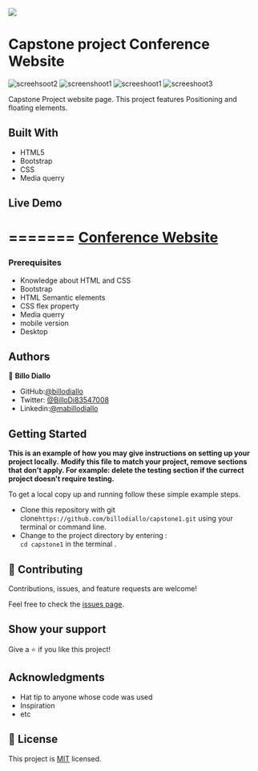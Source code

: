 ![](https://img.shields.io/badge/Microverse-blueviolet)

# Capstone project Conference Website
![screehsoot2](https://user-images.githubusercontent.com/11162987/106930312-74260900-6726-11eb-8e24-6a451b36676e.PNG)
![screenshoot1](https://user-images.githubusercontent.com/11162987/106930320-75573600-6726-11eb-9288-4b1453b59027.PNG)
![screeshoot1](https://user-images.githubusercontent.com/11162987/106930321-75efcc80-6726-11eb-89c8-957f12e088a4.PNG)
![screeshoot3](https://user-images.githubusercontent.com/11162987/106930322-75efcc80-6726-11eb-96eb-c53aad3a5179.PNG)



Capstone Project website page. This project features Positioning and floating elements.

## Built With

- HTML5
- Bootstrap
- CSS
- Media querry


## Live Demo
=======
[Conference Website](billodiallo.github.io/capstone1/)
=======


### Prerequisites
-  Knowledge about HTML and CSS
-  Bootstrap
-  HTML Semantic elements
-  CSS flex property
-  Media querry
- mobile version
- Desktop


## Authors


👤 **Billo Diallo**

- GitHub:[@billodiallo](https://github.com/billodiallo)
- Twitter: [@BilloDi83547008](https://twitter.com/BilloDi83547008)
- Linkedin:[@mabillodiallo](https://www.linkedin.com/in/mabillodiallo/)

## Getting Started

**This is an example of how you may give instructions on setting up your project locally.**
**Modify this file to match your project, remove sections that don't apply. For example: delete the testing section if the currect project doesn't require testing.**


To get a local copy up and running follow these simple example steps.
- Clone this repository with git clone```https://github.com/billodiallo/capstone1.git``` using your terminal or command line.
- Change to the project directory by entering : <br>
```cd capstone1``` in the terminal .

## 🤝 Contributing

Contributions, issues, and feature requests are welcome!

Feel free to check the [issues page](issues/).

## Show your support

Give a ⭐️ if you like this project!

## Acknowledgments

- Hat tip to anyone whose code was used
- Inspiration
- etc

## 📝 License

This project is [MIT](https://choosealicense.com/licenses/mit/) licensed.

